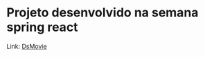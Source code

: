 
# Projeto desenvolvido na semana spring react <br>
Link: <a href="https://lsdsmovie.netlify.app/">DsMovie</a>
